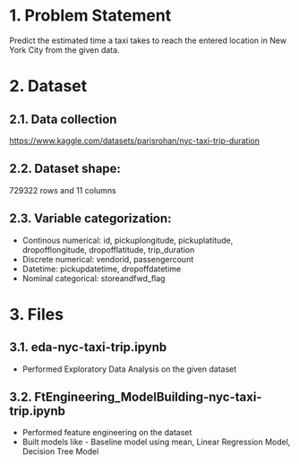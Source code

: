 # 1. Problem Statement
Predict the estimated time a taxi takes to reach the entered location in New York City from the given data.

# 2. Dataset

## 2.1. Data collection
https://www.kaggle.com/datasets/parisrohan/nyc-taxi-trip-duration

## 2.2. Dataset shape:
729322 rows and 11 columns

## 2.3. Variable categorization:

* Continous numerical: id, pickuplongitude, pickuplatitude, dropofflongitude, dropofflatitude, trip_duration
* Discrete numerical: vendorid, passengercount
* Datetime: pickupdatetime, dropoffdatetime
* Nominal categorical: storeandfwd_flag

# 3. Files

## 3.1. eda-nyc-taxi-trip.ipynb 
* Performed Exploratory Data Analysis on the given dataset

## 3.2. FtEngineering_ModelBuilding-nyc-taxi-trip.ipynb
* Performed feature engineering on the dataset
* Built models like - Baseline model using mean, Linear Regression Model, Decision Tree Model
